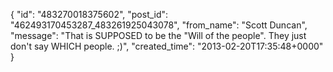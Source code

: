  {
   "id": "483270018375602",
   "post_id": "462493170453287_483261925043078",
   "from_name": "Scott Duncan",
   "message": "That is SUPPOSED to be the \"Will of the people\". They just don't say WHICH people. ;)",
   "created_time": "2013-02-20T17:35:48+0000"
 }
